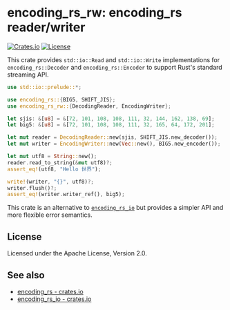 # encoding_rs_rw: encoding_rs reader/writer

[![Crates.io](https://img.shields.io/crates/v/encoding_rs_rw)](https://crates.io/crates/encoding_rs_rw)
[![License](https://img.shields.io/crates/l/encoding_rs_rw)](https://github.com/LiosK/encoding_rs_rw/blob/main/LICENSE)

This crate provides `std::io::Read` and `std::io::Write` implementations for
`encoding_rs::Decoder` and `encoding_rs::Encoder` to support Rust's standard
streaming API.

```rust
use std::io::prelude::*;

use encoding_rs::{BIG5, SHIFT_JIS};
use encoding_rs_rw::{DecodingReader, EncodingWriter};

let sjis: &[u8] = &[72, 101, 108, 108, 111, 32, 144, 162, 138, 69];
let big5: &[u8] = &[72, 101, 108, 108, 111, 32, 165, 64, 172, 201];

let mut reader = DecodingReader::new(sjis, SHIFT_JIS.new_decoder());
let mut writer = EncodingWriter::new(Vec::new(), BIG5.new_encoder());

let mut utf8 = String::new();
reader.read_to_string(&mut utf8)?;
assert_eq!(utf8, "Hello 世界");

write!(writer, "{}", utf8)?;
writer.flush()?;
assert_eq!(writer.writer_ref(), big5);
```

This crate is an alternative to [`encoding_rs_io`] but provides a simpler API
and more flexible error semantics.

[`encoding_rs_io`]: https://crates.io/crates/encoding_rs_io

## License

Licensed under the Apache License, Version 2.0.

## See also

- [encoding_rs - crates.io](https://crates.io/crates/encoding_rs)
- [encoding_rs_io - crates.io](https://crates.io/crates/encoding_rs_io)

